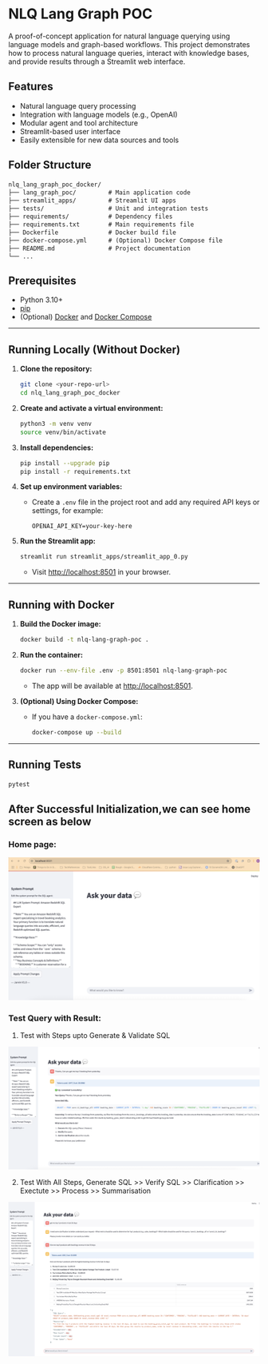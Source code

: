 # NLQ Lang Graph POC

A proof-of-concept application for natural language querying using language models and graph-based workflows. This project demonstrates how to process natural language queries, interact with knowledge bases, and provide results through a Streamlit web interface.

## Features

- Natural language query processing
- Integration with language models (e.g., OpenAI)
- Modular agent and tool architecture
- Streamlit-based user interface
- Easily extensible for new data sources and tools

## Folder Structure

```
nlq_lang_graph_poc_docker/
├── lang_graph_poc/         # Main application code
├── streamlit_apps/         # Streamlit UI apps
├── tests/                  # Unit and integration tests
├── requirements/           # Dependency files
├── requirements.txt        # Main requirements file
├── Dockerfile              # Docker build file
├── docker-compose.yml      # (Optional) Docker Compose file
├── README.md               # Project documentation
└── ...
```

## Prerequisites

- Python 3.10+
- [pip](https://pip.pypa.io/en/stable/)
- (Optional) [Docker](https://www.docker.com/) and [Docker Compose](https://docs.docker.com/compose/)

---

## Running Locally (Without Docker)

1.  **Clone the repository:**
    ```sh
    git clone <your-repo-url>
    cd nlq_lang_graph_poc_docker
    ```

2.  **Create and activate a virtual environment:**
    ```sh
    python3 -m venv venv
    source venv/bin/activate
    ```

3.  **Install dependencies:**
    ```sh
    pip install --upgrade pip
    pip install -r requirements.txt
    ```

4.  **Set up environment variables:**
    - Create a `.env` file in the project root and add any required API keys or settings, for example:
      ```
      OPENAI_API_KEY=your-key-here
      ```

5.  **Run the Streamlit app:**
    ```sh
    streamlit run streamlit_apps/streamlit_app_0.py
    ```
    - Visit [http://localhost:8501](http://localhost:8501) in your browser.

---

## Running with Docker

1.  **Build the Docker image:**
    ```sh
    docker build -t nlq-lang-graph-poc .
    ```

2.  **Run the container:**
    ```sh
    docker run --env-file .env -p 8501:8501 nlq-lang-graph-poc
    ```
    - The app will be available at [http://localhost:8501](http://localhost:8501).

3.  **(Optional) Using Docker Compose:**
    - If you have a `docker-compose.yml`:
      ```sh
      docker-compose up --build
      ```

---

## Running Tests

```sh
pytest
```
## After Successful Initialization,we can see home screen as below

### Home page:
![HomePage](.github/assets/NLQ_Home_page.png)

### Test Query with Result:

1) Test with Steps upto Generate & Validate SQL

![Test with Agent Steps upto Generate & Validate SQL](.github/assets/NLQ_Test_Result_Upto_Generate_Verify_SQL_steps.png)

2) Test With All Steps, Generate SQL >> Verify SQL >>  Clarification >> Exectute >> Process >> Summarisation

![Full Test](.github/assets/NLQ_Test_With_Clarification_step_result_summarisation.png)



